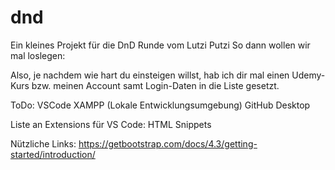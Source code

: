 # dnd
Ein kleines Projekt für die DnD Runde vom Lutzi Putzi
So dann wollen wir mal loslegen:

Also, je nachdem wie hart du einsteigen willst, hab ich dir mal einen Udemy-Kurs bzw. meinen Account samt Login-Daten in die Liste gesetzt.

ToDo:
VSCode
XAMPP (Lokale Entwicklungsumgebung)
GitHub Desktop

Liste an Extensions für VS Code:
HTML Snippets


Nützliche Links:
https://getbootstrap.com/docs/4.3/getting-started/introduction/